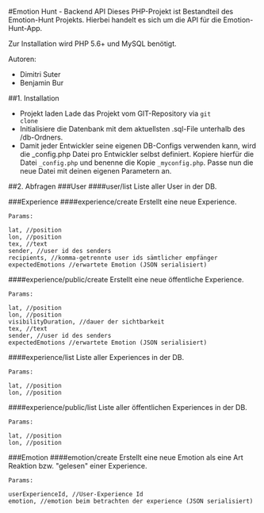 #Emotion Hunt - Backend API
Dieses PHP-Projekt ist Bestandteil des Emotion-Hunt Projekts.
Hierbei handelt es sich um die API für die Emotion-Hunt-App. 

Zur Installation wird PHP 5.6+ und MySQL benötigt.

Autoren:
+ Dimitri Suter
+ Benjamin Bur


##1. Installation
+ Projekt laden
Lade das Projekt vom GIT-Repository via
<code>git clone</code>
+ Initialisiere die Datenbank mit dem aktuellsten .sql-File unterhalb des /db-Ordners.
+ Damit jeder Entwickler seine eigenen DB-Configs verwenden kann, wird die _config.php Datei pro Entwickler
selbst definiert. Kopiere hierfür die Datei <code>_config.php</code> und benenne die Kopie <code>_myconfig.php</code>.
Passe nun die neue Datei mit deinen eigenen Parametern an.

##2. Abfragen
###User
####user/list
Liste aller User in der DB.

###Experience
####experience/create
Erstellt eine neue Experience.

	Params: 
	
	lat, //position
	lon, //position
	tex, //text
	sender, //user id des senders
	recipients, //komma-getrennte user ids sämtlicher empfänger
	expectedEmotions //erwartete Emotion (JSON serialisiert)

####experience/public/create
Erstellt eine neue öffentliche Experience.

	Params: 
	
	lat, //position
	lon, //position
	visibilityDuration, //dauer der sichtbarkeit
	tex, //text
	sender, //user id des senders
	expectedEmotions //erwartete Emotion (JSON serialisiert)

####experience/list
Liste aller Experiences in der DB.

	Params: 
	
	lat, //position
	lon, //position

####experience/public/list
Liste aller öffentlichen Experiences in der DB.

	Params: 
	
	lat, //position
	lon, //position

###Emotion
####emotion/create
Erstellt eine neue Emotion als eine Art Reaktion bzw. "gelesen" einer Experience.

	Params: 
	
	userExperienceId, //User-Experience Id
	emotion, //emotion beim betrachten der experience (JSON serialisiert)
